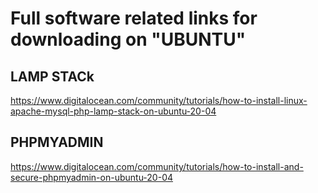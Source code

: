 # Full software related links for downloading on "UBUNTU"

LAMP STACk
----------
https://www.digitalocean.com/community/tutorials/how-to-install-linux-apache-mysql-php-lamp-stack-on-ubuntu-20-04

PHPMYADMIN
-----------
https://www.digitalocean.com/community/tutorials/how-to-install-and-secure-phpmyadmin-on-ubuntu-20-04

